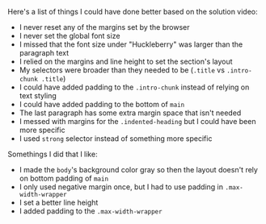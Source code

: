 Here's a list of things I could have done better based on the solution video:

* I never reset any of the margins set by the browser
* I never set the global font size
* I missed that the font size under "Huckleberry" was larger than the paragraph text
* I relied on the margins and line height to set the section's layout
* My selectors were broader than they needed to be (`.title` vs `.intro-chunk .title`)
* I could have added padding to the `.intro-chunk` instead of relying on text styling
* I could have added padding to the bottom of `main`
* The last paragraph has some extra margin space that isn't needed
* I messed with margins for the `.indented-heading` but I could have been more specific
* I used `strong` selector instead of something more specific


Somethings I did that I like:

* I made the `body`'s background color gray so then the layout doesn't rely on bottom padding of `main`
* I only used negative margin once, but I had to use padding in `.max-width-wrapper`
* I set a better line height
* I added padding to the `.max-width-wrapper`

